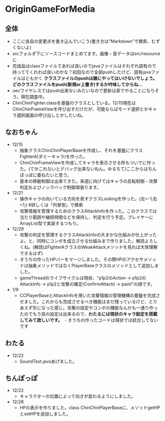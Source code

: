 # OriginGameForMedia

## 全体

* ここに各自の変更点を書き込んでいこう(書き方は"Markdown"で検索、むずくないよ)
* srcフォルダ下にソースコードまとめてます。画像・音データはsrc/resourceに
* 完成品はclassファイルであれば良いのでjavaファイルはそれぞれ固有ので持っててくれれば良いのかな？初回なので全部pushしたけど、固有javaファイルはともかく **クラスファイルのpushは雑にやってはいけないでしょう。どのクラスファイルをpush(新規or上書き)するか吟味してからね…**
* uecワイヤレスではpush出来ないみたいなので更新は家でやることになりそう。現在調査中。
* ChinChinFighter.classを基盤のクラスとしている。12/15現在はChinChinFrameViewを呼び出すだけだが、可能ならばモード選択とかキャラ選択画面の呼び出しとかしたいね。

## なおちゃん

* 12/15
  - 抽象クラスChinChinPlayerBaseを作成し、それを基盤にクラスFighterA(ダミーキャラ)を作った。 
  - ChinChinFrameViewを作成してキャラを表示させる所もついでに作った。(てかこれないとデバッグ出来ないねん。ゆるちて)ここからはちんぽっぽに委ねたいと思う。
  - 基本の移動制御は出来てきた。来週に向けてはキャラの反転制御・攻撃判定およびノックバック制御頑張ります。
* 12/21
  - 操作キャラの向いている方向を表すクラスLookingを作った。(左=-1;右=1;) #詳しくは「列挙型」で検索
  - 攻撃情報を管理するためのクラスAttackInfoを作った。このクラスでは当たり範囲や継続時間などを保持し、判定を行う予定。プレイヤーにArrayList型で実装するつもり。
* 12/29
  - 攻撃の判定を管理するクラスAttackInfoの大まかな仕組みが仕上がったよ。と、同時にコンボを成立させる仕組みまで作りました。解読よろしくね。(解読はFighterAクラスのWeakAttackメソッドを見れば大体理解できるはず)
  - きうちの作ったHPバーをマージしました。その際HPのアクセサメソッドは抽象メソッドではなくPlayerBaseクラスのメソッドとして追加しました。
  - gameThreadのライフサイクルは現状、"p1p2のAction → p1p2のAttackInfo → p1p2と攻撃の確定(ConfirmAttack) → paint"の順です。
* 1/9
  - CCPlayerBaseとAttackInfoを用いた攻撃情報の管理機構の基盤を完成させました。これからも完成させるべき機能はまだ残っているけど、とりあえず形になった感じ。攻撃の設定やコンボの機能なんかも一通り作ったのでもう技の設定は出来るので、**わたるには現状のキャラ設定を搭載してみて欲しいです。**
  - きうちの作ったコードは現状では統合してないです

## わたる

* 12/22
  - SoundTest.javaあげました。

## ちんぽっぽ

* 12/22
  - キャラクターの位置によって向きが変わるようにしました。
* 12/28
  - HPの表示を作りました。class ChinChinPlayerBaseに、メソッドgetHPとsetHPを追加しました。
